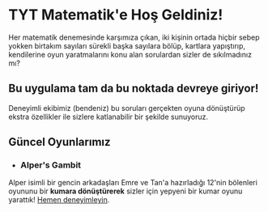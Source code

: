 ﻿# TYT Matematik'e Hoş Geldiniz!
 Her matematik denemesinde karşımıza çıkan, iki kişinin ortada hiçbir sebep yokken birtakım sayıları sürekli başka sayılara bölüp, kartlara yapıştırıp, kendilerine oyun yaratmalarını konu alan sorulardan sizler de sıkılmadınız mı?


## Bu uygulama tam da bu noktada devreye giriyor!
 Deneyimli ekibimiz (bendeniz) bu soruları gerçekten oyuna dönüştürüp ekstra özellikler ile sizlere katlanabilir bir şekilde sunuyoruz.

## Güncel Oyunlarımız
- ### Alper's Gambit
 Alper isimli bir gencin arkadaşları Emre ve Tan'a hazırladığı 12'nin bölenleri oyununu bir **kumara dönüştürerek** sizler için yepyeni bir kumar oyunu yarattık! [Hemen deneyimleyin](https://github.com/fehmikartal/TytMatematik/blob/main/Alper's%20Gambit/twelve.py).
